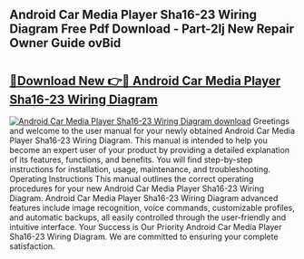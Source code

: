 ## Android Car Media Player Sha16-23 Wiring Diagram Free Pdf Download - Part-2Ij New Repair Owner Guide ovBid

# <h2><a href="http://dfhmg1e.blite.top/?on=Android+Car+Media+Player+Sha16-23+Wiring+Diagram">🔗Download New 👉🔴 Android Car Media Player Sha16-23 Wiring Diagram</a></h2>

[![Android Car Media Player Sha16-23 Wiring Diagram download](https://i.imgur.com/lujVjoI.png)](http://dfhmg1e.blite.top/?on=Android+Car+Media+Player+Sha16-23+Wiring+Diagram)
Greetings and welcome to the user manual for your newly obtained Android Car Media Player Sha16-23 Wiring Diagram. This manual is intended to help you become an expert user of your product by providing a detailed explanation of its features, functions, and benefits. You will find step-by-step instructions for installation, usage, maintenance, and troubleshooting. Operating Instructions This manual outlines the correct operating procedures for your new Android Car Media Player Sha16-23 Wiring Diagram. Android Car Media Player Sha16-23 Wiring Diagram advanced features include image recognition, voice commands, customizable profiles, and automatic backups, all easily controlled through the user-friendly and intuitive interface. Your Success is Our Priority Android Car Media Player Sha16-23 Wiring Diagram. We are committed to ensuring your complete satisfaction.
